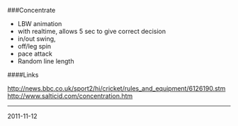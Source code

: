 ###Concentrate

* LBW animation
* with realtime, allows 5 sec to give correct decision
* in/out swing,
* off/leg spin
* pace attack
* Random line length


####Links

http://news.bbc.co.uk/sport2/hi/cricket/rules_and_equipment/6126190.stm
http://www.salticid.com/concentration.htm

---
2011-11-12
